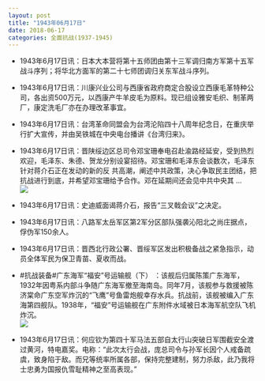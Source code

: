 ```yaml
---
layout: post
title: "1943年06月17日"
date: 2018-06-17
categories: 全面抗战(1937-1945)
---
```


<meta name="referrer" content="no-referrer" />

- 1943年6月17日讯：日本大本营将第十五师团由第十三军调归南方军第十五军战斗序列；将华北方面军的第二十七师团调归关东军战斗序列。 

- 1943年6月17日讯：川康兴业公司与西康省政府商定合股设立西康毛革特种公司，各出资500万元，以西康产牛羊皮毛为原料。现已组设雅安毛织、制革两厂，康定洗毛厂亦在办理改革事宜。 

- 1943年6月17日讯：台湾革命同盟会为台湾沦陷四十八周年纪念日，在重庆举行扩大宣传，并由吴铁城在中央电台播讲《台湾归来》。 

- 1943年6月17日讯：晋陕绥边区总司令邓宝珊奉电召赴渝路经延安，受到热烈欢迎，毛泽东、朱德、贺龙分别设宴招待。邓宝珊和毛泽东会谈数次，毛泽东针对蒋介石正在发动的新的反 共高潮，阐述中共政策，决心争取民主团结，把抗战进行到底，并希望邓宝珊给予合作。邓在延期间还会见中共中央其 ... <br/><img src="https://wx2.sinaimg.cn/large/aca367d8ly1fsedof09k8j20c809zaa4.jpg" />

- 1943年6月17日讯：史迪威面谒蒋介石，报告“三叉戟会议”之决定。 

- 1943年6月17日讯：八路军太岳军区第2军分区部队强袭沁阳北之尚庄据点，俘伪军150余人。 

- 1943年6月17日讯：晋西北行政公署、晋绥军区发出积极备战之紧急指示，动员全体军民为保卫青苗、夏收而战。 

- #抗战装备#广东海军“福安”号运输舰（下） ：该舰后归属陈策广东海军，1932年因粤系内部斗争随广东海军撤至海南岛。同年7月，该舰参与救援被陈济棠命广东空军炸沉的“飞鹰”号鱼雷炮舰幸存水兵。抗战前，该舰被编入广东海第四舰队。1938年，“福安”号运输舰在广东附件水域被日本海军航空队飞机炸沉。 <br/><img src="https://wx2.sinaimg.cn/large/aca367d8ly1fsdy2so7b9j20ku0cijw0.jpg" />

- 1943年6月17日讯：何应钦为第四十军马法五部自太行山突破日军围截安全渡过黄河，特电嘉奖。电称：“此次太行会战，庞总司令与孙军长因个人戒备疏虞，致身陷于敌。而兄等统率所属各部，保持完整建制，努力杀敌，此乃我将士忠勇为国报仇雪耻精神之至高表现。” 


